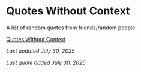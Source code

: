 # Quotes Without Context

A list of random quotes from friends/random people

[Quotes Without Context](https://quotes.timoprojects.com/)

*Last updated July 30, 2025*

*Last quote added July 30, 2025*